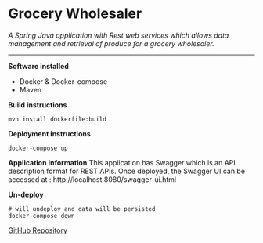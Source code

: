 ﻿# Grocery Wholesaler

*A Spring Java application with Rest web services which allows data management and retrieval of produce for a grocery wholesaler.*


----------
**Software installed**

 - Docker & Docker-compose
 - Maven

**Build instructions**

    mvn install dockerfile:build

**Deployment instructions**

    docker-compose up
**Application Information**
This application has Swagger which is an API description format for REST APIs. Once deployed, the Swagger UI can be accessed at : http://localhost:8080/swagger-ui.html 

**Un-deploy**

    # will undeploy and data will be persisted
    docker-compose down

[GitHub Repository](https://github.com/warbie118/Grocery-Wholesaler)


